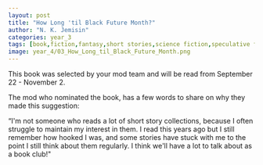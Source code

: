 ```yaml
---
layout: post
title: "How Long 'til Black Future Month?"
author: "N. K. Jemisin"
categories: year_3
tags: [book,fiction,fantasy,short stories,science fiction,speculative fiction]
image: year_4/03_How_Long_til_Black_Future_Month.png
---
```


This book was selected by your mod team and will be read from September 22 - November 2.

The mod who nominated the book, has a few words to share on why they made this suggestion: 

“I'm not someone who reads a lot of short story collections, because I often struggle to maintain my interest in them. I read this years ago but I still remember how hooked I was, and some stories have stuck with me to the point I still think about them regularly. I think we'll have a lot to talk about as a book club!"
